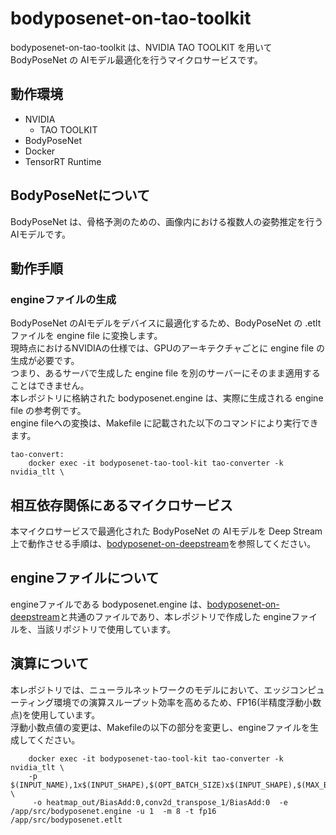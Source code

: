 # bodyposenet-on-tao-toolkit
bodyposenet-on-tao-toolkit は、NVIDIA TAO TOOLKIT を用いて BodyPoseNet の AIモデル最適化を行うマイクロサービスです。  

## 動作環境
- NVIDIA 
    - TAO TOOLKIT
- BodyPoseNet
- Docker
- TensorRT Runtime

## BodyPoseNetについて
BodyPoseNet は、骨格予測のための、画像内における複数人の姿勢推定を行うAIモデルです。  

## 動作手順

### engineファイルの生成
BodyPoseNet のAIモデルをデバイスに最適化するため、BodyPoseNet の .etlt ファイルを engine file に変換します。  
現時点におけるNVIDIAの仕様では、GPUのアーキテクチャごとに engine file の生成が必要です。  
つまり、あるサーバで生成した engine file を別のサーバーにそのまま適用することはできません。  
本レポジトリに格納された bodyposenet.engine は、実際に生成される engine file の参考例です。  
engine fileへの変換は、Makefile に記載された以下のコマンドにより実行できます。

```
tao-convert:
	docker exec -it bodyposenet-tao-tool-kit tao-converter -k nvidia_tlt \
```

## 相互依存関係にあるマイクロサービス  
本マイクロサービスで最適化された BodyPoseNet の AIモデルを Deep Stream 上で動作させる手順は、[bodyposenet-on-deepstream](https://github.com/latonaio/bodyposenet-on-deepstream)を参照してください。  

## engineファイルについて
engineファイルである bodyposenet.engine は、[bodyposenet-on-deepstream](https://github.com/latonaio/bodyposenet-on-deepstream)と共通のファイルであり、本レポジトリで作成した engineファイルを、当該リポジトリで使用しています。 

## 演算について
本レポジトリでは、ニューラルネットワークのモデルにおいて、エッジコンピューティング環境での演算スループット効率を高めるため、FP16(半精度浮動小数点)を使用しています。  
浮動小数点値の変更は、Makefileの以下の部分を変更し、engineファイルを生成してください。

```
	docker exec -it bodyposenet-tao-tool-kit tao-converter -k nvidia_tlt \
	-p $(INPUT_NAME),1x$(INPUT_SHAPE),$(OPT_BATCH_SIZE)x$(INPUT_SHAPE),$(MAX_BATCH_SIZE)x$(INPUT_SHAPE) \
	 -o heatmap_out/BiasAdd:0,conv2d_transpose_1/BiasAdd:0  -e /app/src/bodyposenet.engine -u 1  -m 8 -t fp16  /app/src/bodyposenet.etlt 
```


